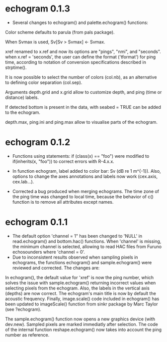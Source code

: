 # echogram 0.1.3

 * Several changes to echogram() and palette.echogram() functions:

 Color scheme defaults to parula (from pals package). 
 
 When Svmax is used, Sv[Sv > Svmax] <- Svmax.

 xref renamed to x.ref and now its options are "pings", "nmi", and "seconds". when x.ref = 'seconds', the user can define the format ('tformat') for ping time, according to notation of conversion specifications described in strptime().
 
 It is now possible to select the number of colors (col.nb), as an alternative to defining color separation (col.sep).
 
 Arguments depth.grid and x.grid allow to customize depth, and ping (time or distance) labels.
 
 If detected bottom is present in the data, with seabed = TRUE can be added to the echogram.
 
 depth.max, ping.ini and ping.max allow to visualise parts of the echogram.


# echogram 0.1.2

* Functions using statements: if (class(x) == "foo") were modified to if(inherits(x, "foo")) to correct errors with R-4.x.x.

* In function echogram, label added to color bar: Sv (dB re 1 m^{-1}). Also, options to change the axes annotations and labels now work (cex.axis, cex.lab...).

* Corrected a bug produced when merging echograms. The time zone of the ping time was changed to local time, because the behavior of c() function is to remove all attributes except names.

# echogram 0.1.1

* The default option 'channel = 1" has been changed to 'NULL' in read.echogram() and bottom.hac() functions. When 'channel' is missing, the minimum channel is selected, allowing to read HAC files from Furuno echosounders where 'channel = 0'.
* Due to inconsistent results observed when sampling pixels in echograms, the functions echogram() and sample.echogram() were reviewed and corrected. The changes are:

In echogram(), the default value for 'xref' is now the ping number, which solves the issue with sample.echogram() returning incorrect values when selecting pixels from the echogram. Also, the labels in the vertical axis (depths) are now correct. The echogram's main title is now by default the acoustic frequency. Finally, image.scale() code included in echogram() has been updated to imageScale() function from sinkr package by Marc Taylor (see ?echogram).

The sample.echogram() function now opens a new graphics device (with dev.new). Sampled pixels are marked immediatly after selection. The code of the internal function reshape.echogram() now takes into account the ping number as reference. 

